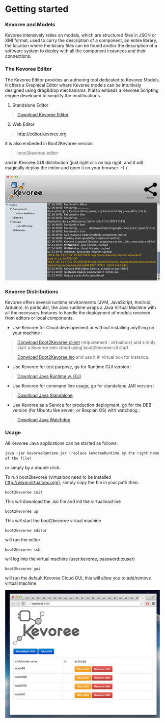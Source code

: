 # Getting started

### Kevoree and Models
Kevoree intensively relies on models, which are structured files in JSON or XMI format, used to carry the description of a component, an entire library, the location where the binary files can be found and/or the description of a software system to deploy with all the component instances and their connections.

### The Kevoree Editor

The Kevoree Editor provides an authoring tool dedicated to Kevoree Models.
It offers a Graphical Editor where Kevoree models can be intuitively designed using drag&drop mechanisms.
It also embeds a Kevoree Scripting engine developed to simplify the modifications.

1. Standalone Editor

> [Download Kevoree Editor](http://oss.sonatype.org/service/local/artifact/maven/redirect?r=public&g=org.kevoree.tools&a=org.kevoree.tools.ui.editor&v=RELEASE)

2. Web Editor

> http://editor.kevoree.org

it is also embeded in Boot2Kevoree version

> boot2kevoree editor

and in Kevoree GUI distribution (just right clic on top right, and it will magically deploy the editor and open it on your browser :-) )

![KevoreeGuiEditor](gui_editor.png)

### Kevoree Distributions
Kevoree offers several runtime environments (JVM, JavaScript, Android, Arduino). In particular, the Java runtime wraps a Java Virtual Machine with all the necessary features to handle the deployment of models received from editors or local components.

* Use Kevoree for Cloud developement or without installing anything on your machine :

> [Donwload Boot2Kevoree client](https://github.com/kevoree/boot2kevoree-cli/releases) (requirement : virtualbox) and simply start a Kevoree mini cloud using boot2kevoree-cli start

> [Donwload Boot2Kevoree iso](https://github.com/kevoree/boot2kevoree/releases) and use it in virtual box for instance.

* Use Kevoree for test purpose, go for Runtime GUI version :

> [Download Java Runtime w. GUI](http://oss.sonatype.org/service/local/artifact/maven/redirect?r=public&g=org.kevoree.platform&a=org.kevoree.platform.standalone.gui&v=RELEASE)

* Use Kevoree for command line usage, go for standalone JAR version :

> [Download Java Standalone](http://oss.sonatype.org/service/local/artifact/maven/redirect?r=public&g=org.kevoree.platform&a=org.kevoree.platform.standalone.gui.prompt&v=RELEASE)

* Use Kevoree as a Service for production deployment, go for the DEB version (for Ubuntu like server, or Raspian OS) with watchdog :

> [Download Java Watchdog](http://oss.sonatype.org/service/local/artifact/maven/redirect?r=public&g=org.kevoree.watchdog&a=org.kevoree.watchdog&v=RELEASE)


### Usage

All Kevoree Java applications can be started as follows:

`java -jar kevoreeRuntime.jar (replace kevoreeRuntime by the right name of the file)`

or simply by a double click.

To run boot2kevoree (virtualbox need to be installed http://www.virtualbox.org/), simply copy the file in your path then:

`boot2kevoree init`

This will download the .iso file and init the virtualmachine

`boot2kevoree up`

This will start the boot2kevoree virtual machine

`boot2kevoree editor`

will run the editor

`boot2kevoree ssh`

will log into the virtual machine (user:kevoree, password:tcuser)

`boot2kevoree gui`

will run the default Kevoree Cloud GUI, this will allow you to add/remove virtual machine

![KevoreeCloudGUI](cloud_gui.png)
